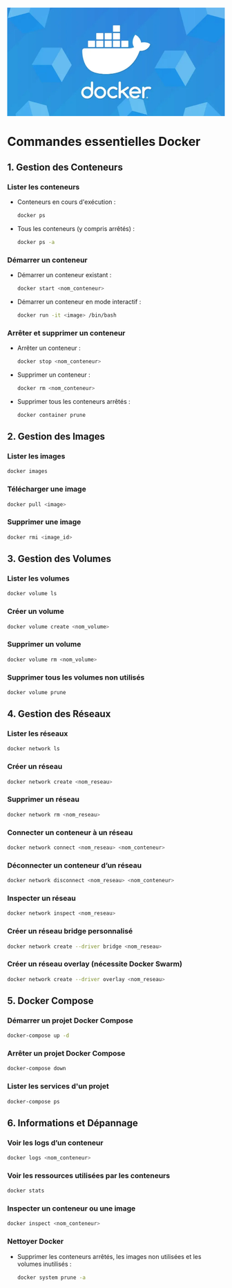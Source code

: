 <p align="center">
    <img src="../Images/logo.png" width="850" />
</p>



# Commandes essentielles Docker

## 1. Gestion des Conteneurs

### Lister les conteneurs
- Conteneurs en cours d'exécution :
  ```sh
  docker ps
  ```
- Tous les conteneurs (y compris arrêtés) :
  ```sh
  docker ps -a
  ```

### Démarrer un conteneur
- Démarrer un conteneur existant :
  ```sh
  docker start <nom_conteneur>
  ```
- Démarrer un conteneur en mode interactif :
  ```sh
  docker run -it <image> /bin/bash
  ```

### Arrêter et supprimer un conteneur
- Arrêter un conteneur :
  ```sh
  docker stop <nom_conteneur>
  ```
- Supprimer un conteneur :
  ```sh
  docker rm <nom_conteneur>
  ```
- Supprimer tous les conteneurs arrêtés :
  ```sh
  docker container prune
  ```

## 2. Gestion des Images

### Lister les images
```sh
docker images
```

### Télécharger une image
```sh
docker pull <image>
```

### Supprimer une image
```sh
docker rmi <image_id>
```

## 3. Gestion des Volumes

### Lister les volumes
```sh
docker volume ls
```

### Créer un volume
```sh
docker volume create <nom_volume>
```

### Supprimer un volume
```sh
docker volume rm <nom_volume>
```

### Supprimer tous les volumes non utilisés
```sh
docker volume prune
```

## 4. Gestion des Réseaux

### Lister les réseaux
```sh
docker network ls
```

### Créer un réseau
```sh
docker network create <nom_reseau>
```

### Supprimer un réseau
```sh
docker network rm <nom_reseau>
```

### Connecter un conteneur à un réseau
```sh
docker network connect <nom_reseau> <nom_conteneur>
```

### Déconnecter un conteneur d’un réseau
```sh
docker network disconnect <nom_reseau> <nom_conteneur>
```

### Inspecter un réseau
```sh
docker network inspect <nom_reseau>
```

### Créer un réseau bridge personnalisé
```sh
docker network create --driver bridge <nom_reseau>
```

### Créer un réseau overlay (nécessite Docker Swarm)
```sh
docker network create --driver overlay <nom_reseau>
```

## 5. Docker Compose

### Démarrer un projet Docker Compose
```sh
docker-compose up -d
```

### Arrêter un projet Docker Compose
```sh
docker-compose down
```

### Lister les services d'un projet
```sh
docker-compose ps
```

## 6. Informations et Dépannage

### Voir les logs d’un conteneur
```sh
docker logs <nom_conteneur>
```

### Voir les ressources utilisées par les conteneurs
```sh
docker stats
```

### Inspecter un conteneur ou une image
```sh
docker inspect <nom_conteneur>
```

### Nettoyer Docker
- Supprimer les conteneurs arrêtés, les images non utilisées et les volumes inutilisés :
  ```sh
  docker system prune -a
  ```
